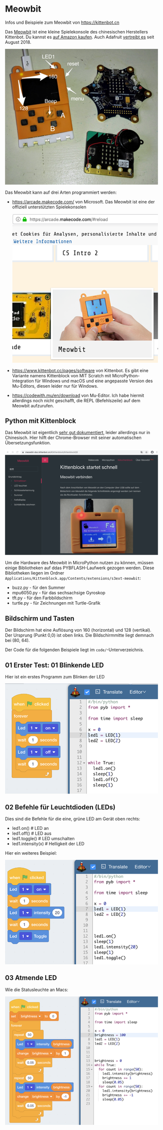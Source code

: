 # Meowbit

Infos und Beispiele zum Meowbit von https://kittenbot.cn

Das [Meowbit](https://www.kittenbot.cc/collections/frontpage/products/meowbit-codable-console-for-microsoft-makecode-arcade) ist eine kleine Spielekonsole des chinesischen Herstellers Kittenbot. Du kannst es [auf Amazon kaufen](https://amzn.to/2R8b7Ja). Auch Adafruit [vertreibt es](https://blog.adafruit.com/2019/08/01/new-product-kittenbot-meowbit-codable-console-for-makecode-arcade/) seit August 2018.

![Meowbit, bbc:microbit, Calliope Mini](images/00-meowbit_microbit_calliope.jpg)

Das Meowbit kann auf drei Arten programmiert werden:

* https://arcade.makecode.com/ von Microsoft. Das Meowbit ist eine der offiziell unterstützten Spielekonsolen
  
  ![Microsoft Arcade](images/00-arcade.png)

* https://www.kittenbot.cc/pages/software von Kittenbot. Es gibt eine Variante namens Kittenblock von MIT Scratch mit MicroPython-Integration für Windows und macOS und eine angepasste Version des Mu-Editors, diesen leider nur für Windows.
* https://codewith.mu/en/download von Mu-Editor. Ich habe hiermit allerdings noch nicht geschafft, die REPL (Befehlszeile) auf dem Meowbit aufzurufen.

## Python mit Kittenblock

Das Meowbit ist eigentlich [sehr gut dokumentiert](https://meowbit-doc.kittenbot.cn/#/kittenblock/kittenblockQS), leider allerdings nur in Chinesisch. Hier hilft der Chrome-Browser mit seiner automatischen Übersetzungsfunktion.

![Meowbit Dokumentation](images/00-meowbit-doc.png)

Um die Hardware des Meowbit in MicroPython nutzen zu können, müssen einige Bibliotheken auf ddas PYBFLASH-Laufwerk gezogen werden. Diese Bibliotheken liegen im Ordner `Applications/Kittenblock.app/Contents/extensions/s3ext-meowbit`:

* buzz.py - für den Summer
* mpu6050.py - für das sechsachsige Gyroskop
* tft.py - für den Farbbildschirm
* turtle.py - für Zeichnungen mit Turtle-Grafik

## Bildschirm und Tasten

Der Bildschirm hat eine Auflösung von 160 (horizontal) und 128 (vertikal). Der Ursprung (Punkt 0,0) ist oben links. Die Bildschirmmitte liegt demnach bei (80, 64).

Der Code für die folgenden Beispiele liegt im `code/`-Unterverzeichnis.

## 01 Erster Test: 01 Blinkende LED

Hier ist ein erstes Programm zum Blinken der LED

![Blinkende LED](images/01-blink-led.png)

## 02 Befehle für Leuchtdioden (LEDs) 

Dies sind die Befehle für die eine, grüne LED am Gerät oben rechts:

* led1.on()   # LED an
* led1.off()  # LED aus
* led1.toggle()      # LED umschalten
* led1.intensity(x)  # Helligkeit der LED

Hier ein weiteres Beispiel:

![LED-Helligkeit](images/02-led.png)

## 03 Atmende LED

Wie die Statusleuchte an Macs:

![Atmende LED](images/03-breathing-led.png)
